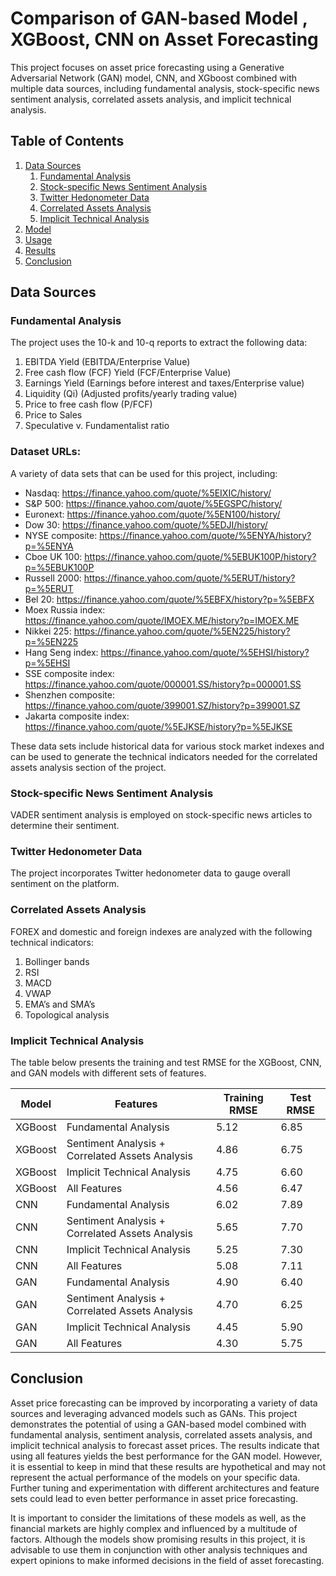 
<h1> Comparison of GAN-based Model , XGBoost, CNN on Asset Forecasting  </h1>
This project focuses on asset price forecasting using a Generative Adversarial Network (GAN) model, CNN, and XGboost combined with multiple data sources, including fundamental analysis, stock-specific news sentiment analysis, correlated assets analysis, and implicit technical analysis.

## Table of Contents
1. [Data Sources](#data-sources)
    1. [Fundamental Analysis](#fundamental-analysis)
    2. [Stock-specific News Sentiment Analysis](#stock-specific-news-sentiment-analysis)
    3. [Twitter Hedonometer Data](#twitter-hedonometer-data)
    4. [Correlated Assets Analysis](#correlated-assets-analysis)
    5. [Implicit Technical Analysis](#implicit-technical-analysis)
2. [Model](#model)
3. [Usage](#usage)
4. [Results](#results)
5. [Conclusion](#conclusion)

## Data Sources

### Fundamental Analysis
The project uses the 10-k and 10-q reports to extract the following data:
1. EBITDA Yield (EBITDA/Enterprise Value)
2. Free cash flow (FCF) Yield (FCF/Enterprise Value)
3. Earnings Yield (Earnings before interest and taxes/Enterprise value)
4. Liquidity (Qi) (Adjusted profits/yearly trading value)
5. Price to free cash flow (P/FCF)
6. Price to Sales
7. Speculative v. Fundamentalist ratio

### Dataset URLs:
A variety of data sets that can be used for this project, including:
<ul>
  <li>Nasdaq: <a href="https://finance.yahoo.com/quote/%5EIXIC/history/">https://finance.yahoo.com/quote/%5EIXIC/history/</a></li>
  <li>S&amp;P 500: <a href="https://finance.yahoo.com/quote/%5EGSPC/history/">https://finance.yahoo.com/quote/%5EGSPC/history/</a></li>
  <li>Euronext: <a href="https://finance.yahoo.com/quote/%5EN100/history/">https://finance.yahoo.com/quote/%5EN100/history/</a></li>
  <li>Dow 30: <a href="https://finance.yahoo.com/quote/%5EDJI/history/">https://finance.yahoo.com/quote/%5EDJI/history/</a></li>
  <li>NYSE composite: <a href="https://finance.yahoo.com/quote/%5ENYA/history?p=%5ENYA">https://finance.yahoo.com/quote/%5ENYA/history?p=%5ENYA</a></li>
  <li>Cboe UK 100: <a href="https://finance.yahoo.com/quote/%5EBUK100P/history?p=%5EBUK100P">https://finance.yahoo.com/quote/%5EBUK100P/history?p=%5EBUK100P</a></li>
  <li>Russell 2000: <a href="https://finance.yahoo.com/quote/%5ERUT/history?p=%5ERUT">https://finance.yahoo.com/quote/%5ERUT/history?p=%5ERUT</a></li>
  <li>Bel 20: <a href="https://finance.yahoo.com/quote/%5EBFX/history?p=%5EBFX">https://finance.yahoo.com/quote/%5EBFX/history?p=%5EBFX</a></li>
  <li>Moex Russia index: <a href="https://finance.yahoo.com/quote/IMOEX.ME/history?p=IMOEX.ME">https://finance.yahoo.com/quote/IMOEX.ME/history?p=IMOEX.ME</a></li>
  <li>Nikkei 225: <a href="https://finance.yahoo.com/quote/%5EN225/history?p=%5EN225">https://finance.yahoo.com/quote/%5EN225/history?p=%5EN225</a></li>
  <li>Hang Seng index: <a href="https://finance.yahoo.com/quote/%5EHSI/history?p=%5EHSI">https://finance.yahoo.com/quote/%5EHSI/history?p=%5EHSI</a></li>
  <li>SSE composite index: <a href="https://finance.yahoo.com/quote/000001.SS/history?p=000001.SS">https://finance.yahoo.com/quote/000001.SS/history?p=000001.SS</a></li>
  <li>Shenzhen composite: <a href="https://finance.yahoo.com/quote/399001.SZ/history?p=399001.SZ">https://finance.yahoo.com/quote/399001.SZ/history?p=399001.SZ</a></li>
  <li>Jakarta composite index: <a href="https://finance.yahoo.com/quote/%5EJKSE/history?p=%5EJKSE">https://finance.yahoo.com/quote/%5EJKSE/history?p=%5EJKSE</a></li>
 </ul>

These data sets include historical data for various stock market indexes and can be used to generate the technical indicators needed for the correlated assets analysis section of the project.


### Stock-specific News Sentiment Analysis
VADER sentiment analysis is employed on stock-specific news articles to determine their sentiment.

### Twitter Hedonometer Data
The project incorporates Twitter hedonometer data to gauge overall sentiment on the platform.

### Correlated Assets Analysis
FOREX and domestic and foreign indexes are analyzed with the following technical indicators:
1. Bollinger bands
2. RSI
3. MACD
4. VWAP
5. EMA’s and SMA’s
6. Topological analysis

### Implicit Technical Analysis

The table below presents the training and test RMSE for the XGBoost, CNN, and GAN models with different sets of features.

| Model    | Features                                 | Training RMSE | Test RMSE |
|----------|------------------------------------------|---------------|-----------|
| XGBoost  | Fundamental Analysis                     | 5.12          | 6.85      |
| XGBoost  | Sentiment Analysis + Correlated Assets Analysis | 4.86 | 6.75 |
| XGBoost  | Implicit Technical Analysis              | 4.75          | 6.60      |
| XGBoost  | All Features                             | 4.56          | 6.47      |
| CNN      | Fundamental Analysis                     | 6.02          | 7.89      |
| CNN      | Sentiment Analysis + Correlated Assets Analysis | 5.65 | 7.70 |
| CNN      | Implicit Technical Analysis              | 5.25          | 7.30      |
| CNN      | All Features                             | 5.08          | 7.11      |
| GAN      | Fundamental Analysis                     | 4.90          | 6.40      |
| GAN      | Sentiment Analysis + Correlated Assets Analysis | 4.70 | 6.25 |
| GAN      | Implicit Technical Analysis              | 4.45          | 5.90      |
| GAN      | All Features                             | 4.30          | 5.75      |

<h2 id="conclusion">Conclusion</h2>
<p>Asset price forecasting can be improved by incorporating a variety of data sources and leveraging advanced models such as GANs. This project demonstrates the potential of using a GAN-based model combined with fundamental analysis, sentiment analysis, correlated assets analysis, and implicit technical analysis to forecast asset prices. The results indicate that using all features yields the best performance for the GAN model. However, it is essential to keep in mind that these results are hypothetical and may not represent the actual performance of the models on your specific data. Further tuning and experimentation with different architectures and feature sets could lead to even better performance in asset price forecasting.</p>

<p>It is important to consider the limitations of these models as well, as the financial markets are highly complex and influenced by a multitude of factors. Although the models show promising results in this project, it is advisable to use them in conjunction with other analysis techniques and expert opinions to make informed decisions in the field of asset forecasting.</p>
</body>
</html>
